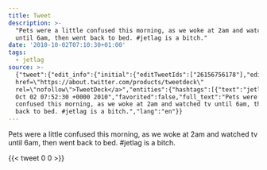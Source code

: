 ```yaml
---
title: Tweet
description: >-
  "Pets were a little confused this morning, as we woke at 2am and watched tv
  until 6am, then went back to bed. #jetlag is a bitch."
date: '2010-10-02T07:10:30+01:00'
tags:
  - jetlag
source: >-
  {"tweet":{"edit_info":{"initial":{"editTweetIds":["26156756178"],"editableUntil":"2010-10-02T08:52:30.000Z","editsRemaining":"5","isEditEligible":true}},"retweeted":false,"source":"<a
  href=\"https://about.twitter.com/products/tweetdeck\"
  rel=\"nofollow\">TweetDeck</a>","entities":{"hashtags":[{"text":"jetlag","indices":["109","116"]}],"symbols":[],"user_mentions":[],"urls":[]},"display_text_range":["0","128"],"favorite_count":"0","id_str":"26156756178","truncated":false,"retweet_count":"0","id":"26156756178","created_at":"Sat
  Oct 02 07:52:30 +0000 2010","favorited":false,"full_text":"Pets were a little
  confused this morning, as we woke at 2am and watched tv until 6am, then went
  back to bed. #jetlag is a bitch.","lang":"en"}}
---
```

Pets were a little confused this morning, as we woke at 2am and watched tv until 6am, then went back to bed. #jetlag is a bitch.
    
{{< tweet 0 0 >}}
    
